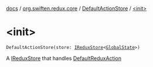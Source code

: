 [docs](../../index.md) / [org.swiften.redux.core](../index.md) / [DefaultActionStore](index.md) / [&lt;init&gt;](./-init-.md)

# &lt;init&gt;

`DefaultActionStore(store: `[`IReduxStore`](../-i-redux-store.md)`<`[`GlobalState`](index.md#GlobalState)`>)`

A [IReduxStore](../-i-redux-store.md) that handles [DefaultReduxAction](../-default-redux-action/index.md)

